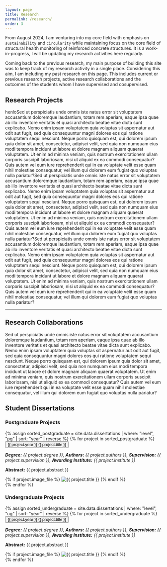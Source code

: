 ```yaml
---
layout: page
title: Research
permalink: /research/
order: 3
---
```


From August 2024, I am venturing into my core field with emphasis on `sustainability` and `circularity` while maintaining focus on the core field of structural health monitoring of reinforced concrete structures. It is a work-in-progress, I will be updating my research activities here regularly. 

Coming back to the previous research, my main purpose of building this site was to keep track of my research activity in a single place. Considering this aim, I am including my past research on this page. This includes current or previous research projects, active research collaborations and the outcomes of the students whom I have supervised and cosupervised.

<h2>Research Projects</h2>

henloSed ut perspiciatis unde omnis iste natus error sit voluptatem accusantium doloremque laudantium, totam rem aperiam, eaque ipsa quae ab illo inventore veritatis et quasi architecto beatae vitae dicta sunt explicabo. Nemo enim ipsam voluptatem quia voluptas sit aspernatur aut odit aut fugit, sed quia consequuntur magni dolores eos qui ratione voluptatem sequi nesciunt. Neque porro quisquam est, qui dolorem ipsum quia dolor sit amet, consectetur, adipisci velit, sed quia non numquam eius modi tempora incidunt ut labore et dolore magnam aliquam quaerat voluptatem. Ut enim ad minima veniam, quis nostrum exercitationem ullam corporis suscipit laboriosam, nisi ut aliquid ex ea commodi consequatur? Quis autem vel eum iure reprehenderit qui in ea voluptate velit esse quam nihil molestiae consequatur, vel illum qui dolorem eum fugiat quo voluptas nulla pariatur?Sed ut perspiciatis unde omnis iste natus error sit voluptatem accusantium doloremque laudantium, totam rem aperiam, eaque ipsa quae ab illo inventore veritatis et quasi architecto beatae vitae dicta sunt explicabo. Nemo enim ipsam voluptatem quia voluptas sit aspernatur aut odit aut fugit, sed quia consequuntur magni dolores eos qui ratione voluptatem sequi nesciunt. Neque porro quisquam est, qui dolorem ipsum quia dolor sit amet, consectetur, adipisci velit, sed quia non numquam eius modi tempora incidunt ut labore et dolore magnam aliquam quaerat voluptatem. Ut enim ad minima veniam, quis nostrum exercitationem ullam corporis suscipit laboriosam, nisi ut aliquid ex ea commodi consequatur? Quis autem vel eum iure reprehenderit qui in ea voluptate velit esse quam nihil molestiae consequatur, vel illum qui dolorem eum fugiat quo voluptas nulla pariatur?Sed ut perspiciatis unde omnis iste natus error sit voluptatem accusantium doloremque laudantium, totam rem aperiam, eaque ipsa quae ab illo inventore veritatis et quasi architecto beatae vitae dicta sunt explicabo. Nemo enim ipsam voluptatem quia voluptas sit aspernatur aut odit aut fugit, sed quia consequuntur magni dolores eos qui ratione voluptatem sequi nesciunt. Neque porro quisquam est, qui dolorem ipsum quia dolor sit amet, consectetur, adipisci velit, sed quia non numquam eius modi tempora incidunt ut labore et dolore magnam aliquam quaerat voluptatem. Ut enim ad minima veniam, quis nostrum exercitationem ullam corporis suscipit laboriosam, nisi ut aliquid ex ea commodi consequatur? Quis autem vel eum iure reprehenderit qui in ea voluptate velit esse quam nihil molestiae consequatur, vel illum qui dolorem eum fugiat quo voluptas nulla pariatur?

---

<h2>Research Collaborations</h2>

Sed ut perspiciatis unde omnis iste natus error sit voluptatem accusantium doloremque laudantium, totam rem aperiam, eaque ipsa quae ab illo inventore veritatis et quasi architecto beatae vitae dicta sunt explicabo. Nemo enim ipsam voluptatem quia voluptas sit aspernatur aut odit aut fugit, sed quia consequuntur magni dolores eos qui ratione voluptatem sequi nesciunt. Neque porro quisquam est, qui dolorem ipsum quia dolor sit amet, consectetur, adipisci velit, sed quia non numquam eius modi tempora incidunt ut labore et dolore magnam aliquam quaerat voluptatem. Ut enim ad minima veniam, quis nostrum exercitationem ullam corporis suscipit laboriosam, nisi ut aliquid ex ea commodi consequatur? Quis autem vel eum iure reprehenderit qui in ea voluptate velit esse quam nihil molestiae consequatur, vel illum qui dolorem eum fugiat quo voluptas nulla pariatur?

<h2>Student Dissertations</h2>
<h3><strong>Postgraduate Projects</strong></h3>
<div class="collapsible-list">
  {% assign sorted_postgraduate = site.data.dissertations | where: "level", "pg" | sort: "year" | reverse %}
  {% for project in sorted_postgraduate %}
  <div class="mainbar">
  <div class="collapsible-item">
    <button class="collapsible-title"><span class="yearbadge">{{ project.year }}</span>  {{ project.title }}</button>
    <div class="collapsible-content">
      <p><em><strong>Degree:</strong> {{ project.degree }}, 
      <strong>Authors:</strong> {{ project.authors }},
      <strong>Supervision:</strong> {{ project.supervision }},
      <strong>Awarding Institute:</strong> {{ project.institute }}</em></p>
      <p><strong>Abstract:</strong> {{ project.abstract }}</p>
      {% if project.image_file %}
      <img src="{{ '/assets/images/dissertations/' | append: project.image_file }}" alt="{{ project.title }}" style="max-width: 100%;" class="center">
      {% endif %}
    </div>
  </div>
  </div>
  {% endfor %}
</div>

<h3><strong>Undergraduate Projects</strong></h3>
<div class="collapsible-list">
  {% assign sorted_undergraduate = site.data.dissertations | where: "level", "ug" | sort: "year" | reverse %}
  {% for project in sorted_undergraduate %}
  <div class="mainbar">
  <div class="collapsible-item">
    <button class="collapsible-title"><span class="yearbadge">{{ project.year }}</span>  {{ project.title }}</button>
    <div class="collapsible-content">
      <p><em><strong>Degree:</strong> {{ project.degree }}, 
      <strong>Authors:</strong> {{ project.authors }},
      <strong>Supervision:</strong> {{ project.supervision }},
      <strong>Awarding Institute:</strong> {{ project.institute }}</em></p>
      <p><strong>Abstract:</strong> {{ project.abstract }}</p>
      {% if project.image_file %}
      <img src="{{ /assets/images/dissertations/' | append: project.image_file }}" alt="{{ project.title }}" style="max-width: 100%;" class="center">
      {% endif %}
    </div>
    </div>
  </div>
  {% endfor %}
</div>



<script>
document.addEventListener("DOMContentLoaded", function() {
  var coll = document.getElementsByClassName("collapsible-title");
  for (var i = 0; i < coll.length; i++) {
    coll[i].addEventListener("click", function() {
      this.classList.toggle("active");
      var content = this.nextElementSibling;
      if (content.style.maxHeight) {
        content.style.maxHeight = null;
      } else {
        content.style.maxHeight = content.scrollHeight + "px";
      }
    });
  }
});
</script>